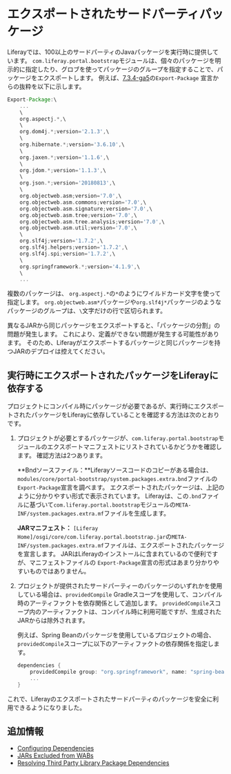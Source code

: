 # エクスポートされたサードパーティパッケージ

Liferayでは、100以上のサードパーティのJavaパッケージを実行時に提供しています。 `com.liferay.portal.bootstrap`モジュールは、個々のパッケージを明示的に指定したり、グロブを使ってパッケージのグループを指定することで、パッケージをエクスポートします。 例えば、[7.3.4-ga5](https://github.com/liferay/liferay-portal/blob/7.3.4-ga5/modules/core/portal-bootstrap/system.packages.extra.bnd)の`Export-Package` 宣言からの抜粋を以下に示します。

``` groovy
Export-Package:\
    ...
    \
    org.aspectj.*,\
    \
    org.dom4j.*;version='2.1.3',\
    \
    org.hibernate.*;version='3.6.10',\
    \
    org.jaxen.*;version='1.1.6',\
    \
    org.jdom.*;version='1.1.3',\
    \
    org.json.*;version='20180813',\
    \
    org.objectweb.asm;version='7.0',\
    org.objectweb.asm.commons;version='7.0',\
    org.objectweb.asm.signature;version='7.0',\
    org.objectweb.asm.tree;version='7.0',\
    org.objectweb.asm.tree.analysis;version='7.0',\
    org.objectweb.asm.util;version='7.0',\
    \
    org.slf4j;version='1.7.2',\
    org.slf4j.helpers;version='1.7.2',\
    org.slf4j.spi;version='1.7.2',\
    \
    org.springframework.*;version='4.1.9',\
    \
    ...
```

複数のパッケージは、 `org.aspectj.*`の`*`のようにワイルドカード文字を使って指定します。 `org.objectweb.asm*`パッケージや`org.slf4j*`パッケージのようなパッケージのグループは、`\`文字だけの行で区切られます。

異なるJARから同じパッケージをエクスポートすると、「パッケージの分割」の問題が発生します。 これにより、定義ができない問題が発生する可能性があります。 そのため、Liferayがエクスポートするパッケージと同じパッケージを持つJARのデプロイは控えてください。

## 実行時にエクスポートされたパッケージをLiferayに依存する

プロジェクトにコンパイル時にパッケージが必要であるが、実行時にエクスポートされたパッケージをLiferayに依存していることを確認する方法は次のとおりです。

1.  プロジェクトが必要とするパッケージが、`com.liferay.portal.bootstrap`モジュールのエクスポートマニフェストにリストされているかどうかを確認します。 確認方法は2つあります。

    **Bndソースファイル：**Liferayソースコードのコピーがある場合は、`modules/core/portal-bootstrap/system.packages.extra.bnd`ファイルの`Export-Package`宣言を調べます。 エクスポートされたパッケージは、上記のように分かりやすい形式で表示されています。 Liferayは、この`.bnd`ファイルに基づいて`com.liferay.portal.bootstrap`モジュールの`META-INF/system.packages.extra.mf`ファイルを生成します。

    **JARマニフェスト：** `[Liferay Home]/osgi/core/com.liferay.portal.bootstrap.jar`の`META-INF/system.packages.extra.mf`ファイルは、エクスポートされたパッケージを宣言します。 JARはLiferayのインストールに含まれているので便利ですが、マニフェストファイルの `Export-Package`宣言の形式はあまり分かりやすいものではありません。

2.  プロジェクトが提供されたサードパーティーのパッケージのいずれかを使用している場合は、`providedCompile` Gradleスコープを使用して、コンパイル時のアーティファクトを依存関係として追加します。 `providedCompile`スコープ内のアーティファクトは、コンパイル時に利用可能ですが、生成されたJARからは除外されます。

    例えば、Spring Beanのパッケージを使用しているプロジェクトの場合、`providedCompile`スコープに以下のアーティファクトの依存関係を指定します。

    ``` groovy
    dependencies {
        providedCompile group: "org.springframework", name: "spring-bean", version: "4.1.9"
        ...
    }
    ```

これで、Liferayのエクスポートされたサードパーティのパッケージを安全に利用できるようになりました。

## 追加情報

  - [Configuring Dependencies](../fundamentals/configuring-dependencies/configuring-dependencies.md)
  - [JARs Excluded from WABs](./jars-excluded-from-wabs.md)
  - [Resolving Third Party Library Package Dependencies](../fundamentals/configuring-dependencies/resolving-third-party-library-package-dependencies.md)
